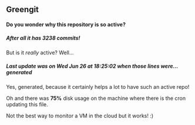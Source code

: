 ## Greengit

#### Do you wonder why this repository is so active?

##### After all it has 3238 commits!

But is it *really* active? Well...

##### Last update was on Wed Jun 26 at 18:25:02 when those lines were... generated

Yes, generated, because it certainly helps a lot to have such an active repo!

Oh and there was **75%** disk usage on the machine
where there is the cron updating this file.

Not the best way to monitor a VM in the cloud but it works! :)
